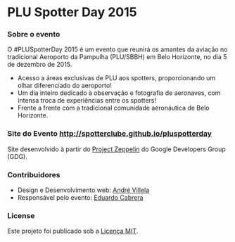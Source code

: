 # PLU Spotter Day 2015

### Sobre o evento 
O #PLUSpotterDay 2015 é um evento que reunirá os amantes da aviação no tradicional Aeroporto da Pampulha (PLU/SBBH) em Belo Horizonte, no dia 5 de dezembro de 2015. 

* Acesso a áreas exclusivas de PLU aos spotters, proporcionando um olhar diferenciado do aeroporto!
* Um dia inteiro dedicado à observação e fotografia de aeronaves, com intensa troca de experiências entre os spotters!
* Frente a frente com a tradicional comunidade aeronáutica de Belo Horizonte.

### Site do Evento http://spotterclube.github.io/pluspotterday

Site desenvolvido à partir do [Project Zeppelin](https://github.com/gdg-x/zeppelin/) do Google Developers Group (GDG).

### Contribuidores
* Design e Desenvolvimento web: [André Villela](https://github.com/dedevillela)
* Responsável pelo evento: [Eduardo Cabrera](https://github.com/#)

### License
Este projeto foi publicado sob a [Licença MIT](https://github.com/SpotterClube/pluspotterday/blob/master/LICENSE.txt).


